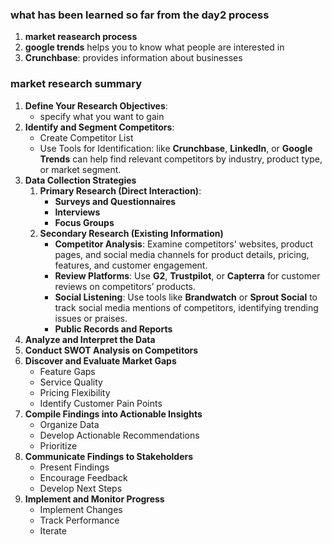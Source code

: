 ### what has been learned so far from the day2 process
1. **market reasearch process**
2. **google trends** helps you to know what people are interested in
3. **Crunchbase**:  provides information about businesses

### market research summary
1. **Define Your Research Objectives**:
    - specify what you want to gain
2. **Identify and Segment Competitors**:
    - Create Competitor List
    - Use Tools for Identification: like **Crunchbase**, **LinkedIn**, or **Google Trends** can help find relevant competitors by industry, product type, or market segment.
3. **Data Collection Strategies**
    1. **Primary Research (Direct Interaction)**: 
        - **Surveys and Questionnaires**
        - **Interviews**
        - **Focus Groups**
    2. **Secondary Research (Existing Information)**
        - **Competitor Analysis**: Examine competitors' websites, product pages, and social media channels for product details, pricing, features, and customer engagement.
        - **Review Platforms**: Use **G2**, **Trustpilot**, or **Capterra** for customer reviews on competitors’ products.
        - **Social Listening**: Use tools like **Brandwatch** or **Sprout Social** to track social media mentions of competitors, identifying trending issues or praises.
        - **Public Records and Reports**
3. **Analyze and Interpret the Data**
4. **Conduct SWOT Analysis on Competitors**
5. **Discover and Evaluate Market Gaps**
    - Feature Gaps
    - Service Quality
    - Pricing Flexibility
    - Identify Customer Pain Points
6. **Compile Findings into Actionable Insights**
    - Organize Data
    - Develop Actionable Recommendations
    - Prioritize
7. **Communicate Findings to Stakeholders**
    - Present Findings
    - Encourage Feedback
    - Develop Next Steps
8. **Implement and Monitor Progress**
    - Implement Changes
    - Track Performance
    - Iterate

